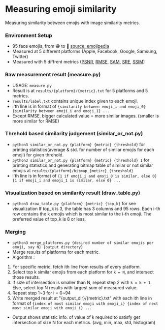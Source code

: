 # Measuring emoji similarity
Measuring similarity between emojis with image similarity metrics.

### Environment Setup
- 95 face emojis, from 😀 to 🤬 [source: emojipedia](https://emojipedia.org/people/)
- Measured at 5 different platforms (Apple, Facebook, Google, Samsung, Twitter)
- Measured with 5 diffrent metrics ([PSNR](https://en.wikipedia.org/wiki/Peak_signal-to-noise_ratio), [RMSE](https://en.wikipedia.org/wiki/Root-mean-square_deviation), [SAM](https://ntrs.nasa.gov/citations/19940012238), [SRE](https://www.sciencedirect.com/science/article/abs/pii/S0924271618302636), [SSIM](https://en.wikipedia.org/wiki/Structural_similarity))

### Raw measurement result (measure.py)
- USAGE: `measure.py`
- Result is at `results/{platform}/{metric}.txt` for 5 platforms and 5 metrics.
- `results/label.txt` contains unique index given to each emoji.
- i'th line is in format of `{similarity between emoji_i and emoji_0} {similarity between emoji_i and emoji_1} ...`
- Except RMSE, bigger calculated value = more similar images. (smaller is more similar for RMSE)

### Threhold based similarity judgement (similar_or_not.py)
- `python3 similar_or_not.py {platform} {metric} {threshold}` for printing statistics(average & std. for number of similar emojis for each emoji) for given threhold.
- `python3 similar_or_not.py {platform} {metric} {threshold} 1` for printing statistics and generating bitmap table of similar or not similar emojis at `results/{platform}/bitmap_{metirc}_{threshold}`
- i'th line is in format of `{1 if emoji_i and emoji_0 is similar, else 0} {1 if emoji_i and emoji_1 is similar, else 0} ...`

### Visualization based on similarity result (draw_table.py)
- `python3 draw_table.py {platform} {metric} {top_k}` for see visualization
If top_k is 3, the table has 3 columns and 95 rows. 
Each i-th row contains the k emojis which is most similar to the i-th emoji.
The preferred value of top_k is 8 or less.

### Merging
- `python3 merge_platforms.py {desired number of similar emojis per emoji, say N} {output directory}`
- Merge results of platforms for each metric.
- Algorithm : 
1. For specific metric, fetch ith line from results of every platform.
2. Select top k similar emojis from each platform for `k = N`, and intersect those results.
3. If size of intersection is smaller than N, repeat step 2 with `k = k + 1`. Else, select top N results with largest sum of measured value.
4. Repeat step 1~3 for i = 0~94
5. Write merged result at "{output_dir}/{metric}.txt" with each ith line in format of `{index of most similar emoji with emoji_i} {index of next most similar emoji with emoji_i} ...`
- Output shows statistic info. of value of k required to satisfy get intersection of size N for each metrics. (avg, min, max, std, histogram)
